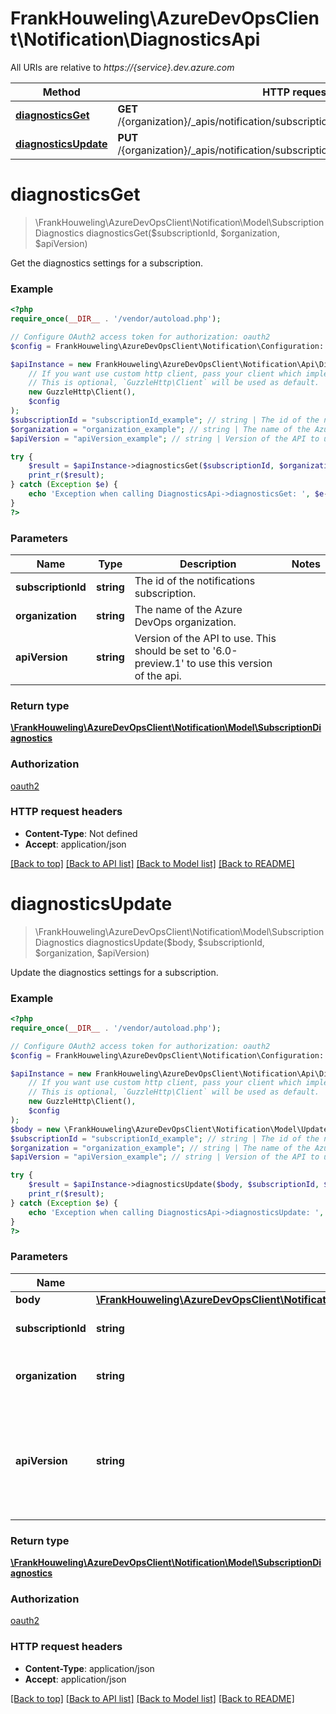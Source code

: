 # FrankHouweling\AzureDevOpsClient\Notification\DiagnosticsApi

All URIs are relative to *https://{service}.dev.azure.com*

Method | HTTP request | Description
------------- | ------------- | -------------
[**diagnosticsGet**](DiagnosticsApi.md#diagnosticsGet) | **GET** /{organization}/_apis/notification/subscriptions/{subscriptionId}/diagnostics | 
[**diagnosticsUpdate**](DiagnosticsApi.md#diagnosticsUpdate) | **PUT** /{organization}/_apis/notification/subscriptions/{subscriptionId}/diagnostics | 


# **diagnosticsGet**
> \FrankHouweling\AzureDevOpsClient\Notification\Model\SubscriptionDiagnostics diagnosticsGet($subscriptionId, $organization, $apiVersion)



Get the diagnostics settings for a subscription.

### Example
```php
<?php
require_once(__DIR__ . '/vendor/autoload.php');

// Configure OAuth2 access token for authorization: oauth2
$config = FrankHouweling\AzureDevOpsClient\Notification\Configuration::getDefaultConfiguration()->setAccessToken('YOUR_ACCESS_TOKEN');

$apiInstance = new FrankHouweling\AzureDevOpsClient\Notification\Api\DiagnosticsApi(
    // If you want use custom http client, pass your client which implements `GuzzleHttp\ClientInterface`.
    // This is optional, `GuzzleHttp\Client` will be used as default.
    new GuzzleHttp\Client(),
    $config
);
$subscriptionId = "subscriptionId_example"; // string | The id of the notifications subscription.
$organization = "organization_example"; // string | The name of the Azure DevOps organization.
$apiVersion = "apiVersion_example"; // string | Version of the API to use.  This should be set to '6.0-preview.1' to use this version of the api.

try {
    $result = $apiInstance->diagnosticsGet($subscriptionId, $organization, $apiVersion);
    print_r($result);
} catch (Exception $e) {
    echo 'Exception when calling DiagnosticsApi->diagnosticsGet: ', $e->getMessage(), PHP_EOL;
}
?>
```

### Parameters

Name | Type | Description  | Notes
------------- | ------------- | ------------- | -------------
 **subscriptionId** | **string**| The id of the notifications subscription. |
 **organization** | **string**| The name of the Azure DevOps organization. |
 **apiVersion** | **string**| Version of the API to use.  This should be set to &#39;6.0-preview.1&#39; to use this version of the api. |

### Return type

[**\FrankHouweling\AzureDevOpsClient\Notification\Model\SubscriptionDiagnostics**](../Model/SubscriptionDiagnostics.md)

### Authorization

[oauth2](../../README.md#oauth2)

### HTTP request headers

 - **Content-Type**: Not defined
 - **Accept**: application/json

[[Back to top]](#) [[Back to API list]](../../README.md#documentation-for-api-endpoints) [[Back to Model list]](../../README.md#documentation-for-models) [[Back to README]](../../README.md)

# **diagnosticsUpdate**
> \FrankHouweling\AzureDevOpsClient\Notification\Model\SubscriptionDiagnostics diagnosticsUpdate($body, $subscriptionId, $organization, $apiVersion)



Update the diagnostics settings for a subscription.

### Example
```php
<?php
require_once(__DIR__ . '/vendor/autoload.php');

// Configure OAuth2 access token for authorization: oauth2
$config = FrankHouweling\AzureDevOpsClient\Notification\Configuration::getDefaultConfiguration()->setAccessToken('YOUR_ACCESS_TOKEN');

$apiInstance = new FrankHouweling\AzureDevOpsClient\Notification\Api\DiagnosticsApi(
    // If you want use custom http client, pass your client which implements `GuzzleHttp\ClientInterface`.
    // This is optional, `GuzzleHttp\Client` will be used as default.
    new GuzzleHttp\Client(),
    $config
);
$body = new \FrankHouweling\AzureDevOpsClient\Notification\Model\UpdateSubscripitonDiagnosticsParameters(); // \FrankHouweling\AzureDevOpsClient\Notification\Model\UpdateSubscripitonDiagnosticsParameters | 
$subscriptionId = "subscriptionId_example"; // string | The id of the notifications subscription.
$organization = "organization_example"; // string | The name of the Azure DevOps organization.
$apiVersion = "apiVersion_example"; // string | Version of the API to use.  This should be set to '6.0-preview.1' to use this version of the api.

try {
    $result = $apiInstance->diagnosticsUpdate($body, $subscriptionId, $organization, $apiVersion);
    print_r($result);
} catch (Exception $e) {
    echo 'Exception when calling DiagnosticsApi->diagnosticsUpdate: ', $e->getMessage(), PHP_EOL;
}
?>
```

### Parameters

Name | Type | Description  | Notes
------------- | ------------- | ------------- | -------------
 **body** | [**\FrankHouweling\AzureDevOpsClient\Notification\Model\UpdateSubscripitonDiagnosticsParameters**](../Model/UpdateSubscripitonDiagnosticsParameters.md)|  |
 **subscriptionId** | **string**| The id of the notifications subscription. |
 **organization** | **string**| The name of the Azure DevOps organization. |
 **apiVersion** | **string**| Version of the API to use.  This should be set to &#39;6.0-preview.1&#39; to use this version of the api. |

### Return type

[**\FrankHouweling\AzureDevOpsClient\Notification\Model\SubscriptionDiagnostics**](../Model/SubscriptionDiagnostics.md)

### Authorization

[oauth2](../../README.md#oauth2)

### HTTP request headers

 - **Content-Type**: application/json
 - **Accept**: application/json

[[Back to top]](#) [[Back to API list]](../../README.md#documentation-for-api-endpoints) [[Back to Model list]](../../README.md#documentation-for-models) [[Back to README]](../../README.md)

